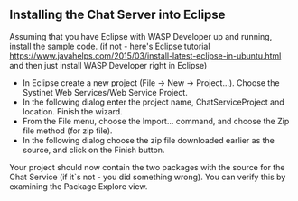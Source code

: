 Installing the Chat Server into Eclipse
-------
Assuming that you have Eclipse with WASP Developer up and running, install the sample code.
(if not - here's Eclipse tutorial https://www.javahelps.com/2015/03/install-latest-eclipse-in-ubuntu.html and then just install WASP Developer right in Eclipse)

- In Eclipse create a new project (File -> New -> Project...). Choose the Systinet Web Services/Web Service Project.
- In the following dialog enter the project name, ChatServiceProject and location. Finish the wizard.
- From the File menu, choose the Import... command, and choose the Zip file method (for zip file).
- In the following dialog choose the zip file downloaded earlier as the source, and click on the Finish button.

Your project should now contain the two packages with the source for the Chat Service (if it`s not - you did something wrong). You can verify this by examining the Package Explore view.